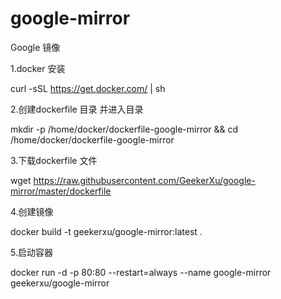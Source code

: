 # google-mirror
Google 镜像


1.docker 安装 

curl -sSL https://get.docker.com/ | sh 

2.创建dockerfile 目录 并进入目录 

mkdir -p /home/docker/dockerfile-google-mirror && cd /home/docker/dockerfile-google-mirror

3.下载dockerfile 文件

wget https://raw.githubusercontent.com/GeekerXu/google-mirror/master/dockerfile


4.创建镜像

docker build -t geekerxu/google-mirror:latest .

5.启动容器

docker run -d -p 80:80 --restart=always --name google-mirror geekerxu/google-mirror
